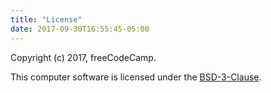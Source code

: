```yaml
---
title: "License"
date: 2017-09-30T16:55:45-05:00
---
```


Copyright (c) 2017, freeCodeCamp.

This computer software is licensed under the [BSD-3-Clause](https://github.com/freeCodeCamp/Mail-for-Good/blob/master/LICENSE.md).
